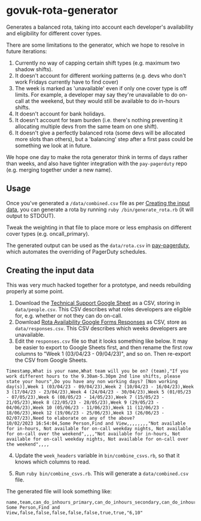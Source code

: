 # govuk-rota-generator

Generates a balanced rota, taking into account each developer's availability and eligibility for different cover types.

There are some limitations to the generator, which we hope to resolve in future iterations:

1. Currently no way of capping certain shift types (e.g. maximum two shadow shifts).
1. It doesn't account for different working patterns (e.g. devs who don't work Fridays currently have to find cover)
1. The week is marked as 'unavailable' even if only one cover type is off limits. For example, a developer may say they're unavailable to do on-call at the weekend, but they would still be available to do in-hours shifts.
1. It doesn't account for bank holidays.
1. It doesn't account for team burden (i.e. there's nothing preventing it allocating multiple devs from the same team on one shift).
1. It doesn't give a perfectly balanced rota (some devs will be allocated more slots than others), but a 'balancing' step after a first pass could be something we look at in future.

We hope one day to make the rota generator think in terms of days rather than weeks, and also have tighter integration with the `pay-pagerduty` repo (e.g. merging together under a new name).

## Usage

Once you've generated a `/data/combined.csv` file as per [Creating the input data](#creating-the-input-data), you can generate a rota by running `ruby /bin/generate_rota.rb` (it will output to STDOUT).

Tweak the weighting in that file to place more or less emphasis on different cover types (e.g. oncall_primary).

The generated output can be used as the `data/rota.csv` in [pay-pagerduty](https://github.com/alphagov/pay-pagerduty), which automates the overriding of PagerDuty schedules.

## Creating the input data

This was very much hacked together for a prototype, and needs rebuilding properly at some point.

1. Download the [Technical Support Google Sheet](https://docs.google.com/spreadsheets/d/1OTVm_k6MDdCFN1EFzrKXWu4iIPI7uR9mssI8AMwn7lU/edit#gid=1249170615) as a CSV, storing in `data/people.csv`.
   This CSV describes what roles developers are eligible for, e.g. whether or not they can do on-call.
2. Download [Rota Availability Google Forms Responses](https://docs.google.com/forms/d/11Az5Y6acNYiqJPiIigHJRF-KdT8Fnpp2jmoQNysKzmg/edit#responses) as CSV, store as `data/responses.csv`.
   This CSV describes which weeks developers are unavailable.
3. Edit the `responses.csv` file so that it looks something like below.
   It may be easier to export to Google Sheets first, and then rename the first row columns to "Week 1 (03/04/23 - 09/04/23)", and so on. Then re-export the CSV from Google Sheets.

```csv
Timestamp,What is your name,What team will you be on? (team),"If you work different hours to the 9.30am-5.30pm 2nd line shifts, please state your hours",Do you have any non working days? [Non working day(s)],Week 1 (03/04/23 - 09/04/23),Week 2 (10/04/23 - 16/04/23),Week 3 (17/04/23 - 23/04/23),Week 4 (24/04/23 - 30/04/23),Week 5 (01/05/23 - 07/05/23),Week 6 (08/05/23 - 14/05/23),Week 7 (15/05/23 - 21/05/23),Week 8 (22/05/23 - 28/05/23),Week 9 (29/05/23 - 04/06/23),Week 10 (05/06/23 - 11/06/23),Week 11 (12/06/23 - 18/06/23),Week 12 (19/06/23 - 25/06/23),Week 13 (26/06/23 - 02/07/23),Need to elaborate on any of the above?
10/02/2023 16:54:04,Some Person,Find and View,,,,,,,,"Not available for in-hours, Not available for on-call weekday nights, Not available for on-call over the weekend",,,,"Not available for in-hours, Not available for on-call weekday nights, Not available for on-call over the weekend",,,,
```

4. Update the `week_headers` variable in `bin/combine_csvs.rb`, so that it knows which columns to read.

5. Run `ruby bin/combine_csvs.rb`. This will generate a `data/combined.csv` file.

The generated file will look something like:

```csv
name,team,can_do_inhours_primary,can_do_inhours_secondary,can_do_inhours_shadow,can_do_inhours_primary_standby,can_do_inhours_secondary_standby,can_do_oncall_primary,can_do_oncall_secondary,forbidden_weeks
Some Person,Find and View,false,false,false,false,false,true,true,"6,10"
```
